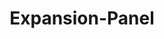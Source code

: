 ---
layout: pattern-lyne.njk
tags: 
    - lyne_components_de
    - lyne_components_expansion_panel_de
    - lyne_components_accordion_child_de
key: expansion-panel-lyne_de
title: Expansion-Panel
parent: lyne_components_de
order: 400
patternId: sbbExpansionPanel
---